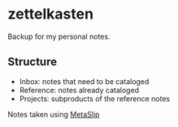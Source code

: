 # zettelkasten

Backup for my personal notes.

## Structure

- Inbox: notes that need to be cataloged
- Reference: notes already cataloged
- Projects: subproducts of the reference notes

Notes taken using [MetaSlip](https://apps.apple.com/us/app/metaslip-note-zettelkasten/id1565362148)
